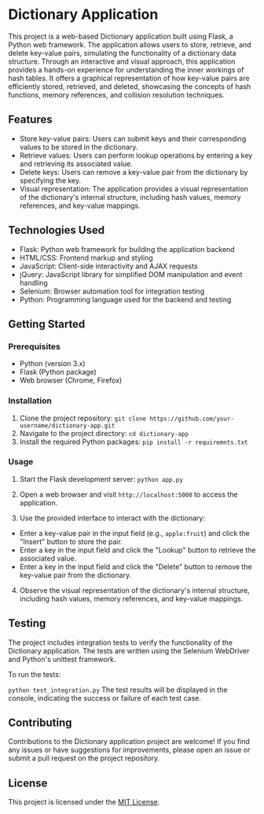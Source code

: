 # Dictionary Application

This project is a web-based Dictionary application built using Flask, a Python web framework. The application allows users to store, retrieve, and delete key-value pairs, simulating the functionality of a dictionary data structure.
Through an interactive and visual approach, this application provides a hands-on experience for understanding the inner workings of hash tables. It offers a graphical representation of how key-value pairs are efficiently stored, retrieved, and deleted, showcasing the concepts of hash functions, memory references, and collision resolution techniques.

## Features

- Store key-value pairs: Users can submit keys and their corresponding values to be stored in the dictionary.
- Retrieve values: Users can perform lookup operations by entering a key and retrieving its associated value.
- Delete keys: Users can remove a key-value pair from the dictionary by specifying the key.
- Visual representation: The application provides a visual representation of the dictionary's internal structure, including hash values, memory references, and key-value mappings.

## Technologies Used

- Flask: Python web framework for building the application backend
- HTML/CSS: Frontend markup and styling
- JavaScript: Client-side interactivity and AJAX requests
- jQuery: JavaScript library for simplified DOM manipulation and event handling
- Selenium: Browser automation tool for integration testing
- Python: Programming language used for the backend and testing

## Getting Started

### Prerequisites

- Python (version 3.x)
- Flask (Python package)
- Web browser (Chrome, Firefox)

### Installation

1. Clone the project repository:
   `git clone https://github.com/your-username/dictionary-app.git`
2. Navigate to the project directory:
   `cd dictionary-app`
3. Install the required Python packages:
   `pip install -r requiremnts.txt`

### Usage

1. Start the Flask development server:
   `python app.py`
2. Open a web browser and visit `http://localhost:5000` to access the application.

3. Use the provided interface to interact with the dictionary:

- Enter a key-value pair in the input field (e.g., `apple:fruit`) and click the "Insert" button to store the pair.
- Enter a key in the input field and click the "Lookup" button to retrieve the associated value.
- Enter a key in the input field and click the "Delete" button to remove the key-value pair from the dictionary.

4. Observe the visual representation of the dictionary's internal structure, including hash values, memory references, and key-value mappings.

## Testing

The project includes integration tests to verify the functionality of the Dictionary application. The tests are written using the Selenium WebDriver and Python's unittest framework.

To run the tests:

`python test_integration.py`
The test results will be displayed in the console, indicating the success or failure of each test case.

## Contributing

Contributions to the Dictionary application project are welcome! If you find any issues or have suggestions for improvements, please open an issue or submit a pull request on the project repository.

## License

This project is licensed under the [MIT License](LICENSE).
